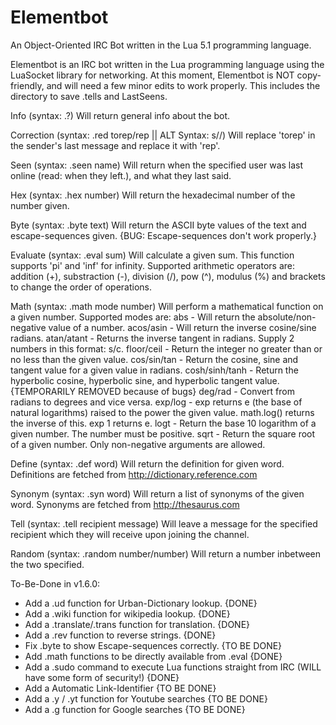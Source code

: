 # Elementbot
An Object-Oriented IRC Bot written in the Lua 5.1 programming language.

Elementbot is an IRC bot written in the Lua programming language using the LuaSocket library for networking. At this moment, Elementbot is NOT copy-friendly, and will need a few minor edits to work properly. This includes the directory to save .tells and LastSeens. 

Info (syntax: .?)
Will return general info about the bot.

Correction (syntax: .red torep/rep || ALT Syntax: s/<torep>/<rep>)
Will replace 'torep' in the sender's last message and replace it with 'rep'.

Seen (syntax: .seen name)
Will return when the specified user was last online (read: when they left.), and what they last said.

Hex (syntax: .hex number)
Will return the hexadecimal number of the number given.

Byte (syntax: .byte text)
Will return the ASCII byte values of the text and escape-sequences given. {BUG: Escape-sequences don't work properly.}

Evaluate (syntax: .eval sum)
Will calculate a given sum. This function supports 'pi' and 'inf' for infinity.
Supported arithmetic operators are: addition (+), substraction (-), division (/), pow (^), modulus (%) and brackets to change the order of operations.

Math (syntax: .math mode number)
Will perform a mathematical function on a given number.
Supported modes are:
abs - Will return the absolute/non-negative value of a number.
acos/asin - Will return the inverse cosine/sine radians.
atan/atant - Returns the inverse tangent in radians. Supply 2 numbers in this format: s/c.
floor/ceil - Return the integer no greater than or no less than the given value.
cos/sin/tan - Return the cosine, sine and tangent value for a given value in radians.
cosh/sinh/tanh - Return the hyperbolic cosine, hyperbolic sine, and hyperbolic tangent value. {TEMPORARILY REMOVED because of bugs}
deg/rad - Convert from radians to degrees and vice versa.
exp/log - exp returns e (the base of natural logarithms) raised to the power the given value. math.log() returns the inverse of this. exp 1 returns e.
logt - Return the base 10 logarithm of a given number. The number must be positive.
sqrt - Return the square root of a given number. Only non-negative arguments are allowed.

Define (syntax: .def word)
Will return the definition for given word. Definitions are fetched from http://dictionary.reference.com

Synonym (syntax: .syn word)
Will return a list of synonyms of the given word. Synonyms are fetched from http://thesaurus.com

Tell (syntax: .tell recipient message)
Will leave a message for the specified recipient which they will receive upon joining the channel.

Random (syntax: .random number/number)
Will return a number inbetween the two specified.

To-Be-Done in v1.6.0:
+ Add a .ud function for Urban-Dictionary lookup. {DONE}
+ Add a .wiki function for wikipedia lookup. {DONE}
+ Add a .translate/.trans function for translation. {DONE}
+ Add a .rev function to reverse strings. {DONE}
+ Fix .byte to show Escape-sequences correctly. {TO BE DONE}
+ Add .math functions to be directly available from .eval {DONE}
+ Add a .sudo command to execute Lua functions straight from IRC (WILL have some form of security!) {DONE}
+ Add a Automatic Link-Identifier {TO BE DONE}
+ Add a .y / .yt function for Youtube searches {TO BE DONE}
+ Add a .g function for Google searches {TO BE DONE}
